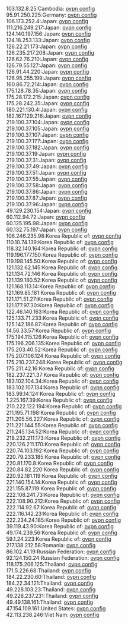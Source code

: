 103.132.8.25:Cambodia: [ovpn config](vpn/103_132_8_25.ovpn)  
95.91.250.225:Germany: [ovpn config](vpn/95_91_250_225.ovpn)  
106.173.252.4:Japan: [ovpn config](vpn/106_173_252_4.ovpn)  
111.216.249.217:Japan: [ovpn config](vpn/111_216_249_217.ovpn)  
124.140.197.156:Japan: [ovpn config](vpn/124_140_197_156.ovpn)  
124.18.253.133:Japan: [ovpn config](vpn/124_18_253_133.ovpn)  
126.22.21.173:Japan: [ovpn config](vpn/126_22_21_173.ovpn)  
126.235.217.208:Japan: [ovpn config](vpn/126_235_217_208.ovpn)  
126.62.76.210:Japan: [ovpn config](vpn/126_62_76_210.ovpn)  
126.79.55.127:Japan: [ovpn config](vpn/126_79_55_127.ovpn)  
126.91.44.220:Japan: [ovpn config](vpn/126_91_44_220.ovpn)  
126.95.255.199:Japan: [ovpn config](vpn/126_95_255_199.ovpn)  
160.86.72.214:Japan: [ovpn config](vpn/160_86_72_214.ovpn)  
175.128.78.35:Japan: [ovpn config](vpn/175_128_78_35.ovpn)  
175.28.172.215:Japan: [ovpn config](vpn/175_28_172_215.ovpn)  
175.28.242.35:Japan: [ovpn config](vpn/175_28_242_35.ovpn)  
180.221.130.4:Japan: [ovpn config](vpn/180_221_130_4.ovpn)  
182.167.129.216:Japan: [ovpn config](vpn/182_167_129_216.ovpn)  
219.100.37.104:Japan: [ovpn config](vpn/219_100_37_104.ovpn)  
219.100.37.105:Japan: [ovpn config](vpn/219_100_37_105.ovpn)  
219.100.37.107:Japan: [ovpn config](vpn/219_100_37_107.ovpn)  
219.100.37.177:Japan: [ovpn config](vpn/219_100_37_177.ovpn)  
219.100.37.182:Japan: [ovpn config](vpn/219_100_37_182.ovpn)  
219.100.37.19:Japan: [ovpn config](vpn/219_100_37_19.ovpn)  
219.100.37.31:Japan: [ovpn config](vpn/219_100_37_31.ovpn)  
219.100.37.49:Japan: [ovpn config](vpn/219_100_37_49.ovpn)  
219.100.37.51:Japan: [ovpn config](vpn/219_100_37_51.ovpn)  
219.100.37.55:Japan: [ovpn config](vpn/219_100_37_55.ovpn)  
219.100.37.58:Japan: [ovpn config](vpn/219_100_37_58.ovpn)  
219.100.37.86:Japan: [ovpn config](vpn/219_100_37_86.ovpn)  
219.100.37.87:Japan: [ovpn config](vpn/219_100_37_87.ovpn)  
219.100.37.96:Japan: [ovpn config](vpn/219_100_37_96.ovpn)  
49.129.230.154:Japan: [ovpn config](vpn/49_129_230_154.ovpn)  
60.112.94.72:Japan: [ovpn config](vpn/60_112_94_72.ovpn)  
60.125.195.98:Japan: [ovpn config](vpn/60_125_195_98.ovpn)  
60.132.75.197:Japan: [ovpn config](vpn/60_132_75_197.ovpn)  
106.246.235.98:Korea Republic of: [ovpn config](vpn/106_246_235_98.ovpn)  
110.10.74.139:Korea Republic of: [ovpn config](vpn/110_10_74_139.ovpn)  
118.32.140.164:Korea Republic of: [ovpn config](vpn/118_32_140_164.ovpn)  
119.196.177.150:Korea Republic of: [ovpn config](vpn/119_196_177_150.ovpn)  
119.198.145.50:Korea Republic of: [ovpn config](vpn/119_198_145_50.ovpn)  
121.132.62.145:Korea Republic of: [ovpn config](vpn/121_132_62_145.ovpn)  
121.134.72.146:Korea Republic of: [ovpn config](vpn/121_134_72_146.ovpn)  
121.139.180.52:Korea Republic of: [ovpn config](vpn/121_139_180_52.ovpn)  
121.168.113.14:Korea Republic of: [ovpn config](vpn/121_168_113_14.ovpn)  
121.169.85.181:Korea Republic of: [ovpn config](vpn/121_169_85_181.ovpn)  
121.171.51.27:Korea Republic of: [ovpn config](vpn/121_171_51_27.ovpn)  
121.177.97.30:Korea Republic of: [ovpn config](vpn/121_177_97_30.ovpn)  
122.46.140.163:Korea Republic of: [ovpn config](vpn/122_46_140_163.ovpn)  
125.133.71.233:Korea Republic of: [ovpn config](vpn/125_133_71_233.ovpn)  
125.142.186.87:Korea Republic of: [ovpn config](vpn/125_142_186_87.ovpn)  
14.56.33.57:Korea Republic of: [ovpn config](vpn/14_56_33_57.ovpn)  
175.194.115.126:Korea Republic of: [ovpn config](vpn/175_194_115_126.ovpn)  
175.196.206.135:Korea Republic of: [ovpn config](vpn/175_196_206_135.ovpn)  
175.203.40.52:Korea Republic of: [ovpn config](vpn/175_203_40_52.ovpn)  
175.207.106.124:Korea Republic of: [ovpn config](vpn/175_207_106_124.ovpn)  
175.210.237.248:Korea Republic of: [ovpn config](vpn/175_210_237_248.ovpn)  
175.211.42.16:Korea Republic of: [ovpn config](vpn/175_211_42_16.ovpn)  
182.237.221.37:Korea Republic of: [ovpn config](vpn/182_237_221_37.ovpn)  
183.102.104.34:Korea Republic of: [ovpn config](vpn/183_102_104_34.ovpn)  
183.102.107.134:Korea Republic of: [ovpn config](vpn/183_102_107_134.ovpn)  
183.99.14.124:Korea Republic of: [ovpn config](vpn/183_99_14_124.ovpn)  
1.225.167.39:Korea Republic of: [ovpn config](vpn/1_225_167_39.ovpn)  
210.222.122.194:Korea Republic of: [ovpn config](vpn/210_222_122_194.ovpn)  
211.195.71.198:Korea Republic of: [ovpn config](vpn/211_195_71_198.ovpn)  
211.205.56.227:Korea Republic of: [ovpn config](vpn/211_205_56_227.ovpn)  
211.221.144.55:Korea Republic of: [ovpn config](vpn/211_221_144_55.ovpn)  
211.245.134.52:Korea Republic of: [ovpn config](vpn/211_245_134_52.ovpn)  
218.232.211.173:Korea Republic of: [ovpn config](vpn/218_232_211_173.ovpn)  
220.126.211.170:Korea Republic of: [ovpn config](vpn/220_126_211_170.ovpn)  
220.74.103.192:Korea Republic of: [ovpn config](vpn/220_74_103_192.ovpn)  
220.79.233.185:Korea Republic of: [ovpn config](vpn/220_79_233_185.ovpn)  
220.81.170.8:Korea Republic of: [ovpn config](vpn/220_81_170_8.ovpn)  
220.84.82.220:Korea Republic of: [ovpn config](vpn/220_84_82_220.ovpn)  
220.92.181.119:Korea Republic of: [ovpn config](vpn/220_92_181_119.ovpn)  
221.140.154.14:Korea Republic of: [ovpn config](vpn/221_140_154_14.ovpn)  
221.155.87.119:Korea Republic of: [ovpn config](vpn/221_155_87_119.ovpn)  
222.108.241.73:Korea Republic of: [ovpn config](vpn/222_108_241_73.ovpn)  
222.108.90.212:Korea Republic of: [ovpn config](vpn/222_108_90_212.ovpn)  
222.114.92.67:Korea Republic of: [ovpn config](vpn/222_114_92_67.ovpn)  
222.116.142.23:Korea Republic of: [ovpn config](vpn/222_116_142_23.ovpn)  
222.234.24.185:Korea Republic of: [ovpn config](vpn/222_234_24_185.ovpn)  
39.119.43.90:Korea Republic of: [ovpn config](vpn/39_119_43_90.ovpn)  
49.174.239.56:Korea Republic of: [ovpn config](vpn/49_174_239_56.ovpn)  
59.1.24.223:Korea Republic of: [ovpn config](vpn/59_1_24_223.ovpn)  
217.138.212.58:Romania: [ovpn config](vpn/217_138_212_58.ovpn)  
86.102.41.19:Russian Federation: [ovpn config](vpn/86_102_41_19.ovpn)  
92.124.150.24:Russian Federation: [ovpn config](vpn/92_124_150_24.ovpn)  
118.175.206.125:Thailand: [ovpn config](vpn/118_175_206_125.ovpn)  
171.5.226.68:Thailand: [ovpn config](vpn/171_5_226_68.ovpn)  
184.22.230.60:Thailand: [ovpn config](vpn/184_22_230_60.ovpn)  
184.22.34.121:Thailand: [ovpn config](vpn/184_22_34_121.ovpn)  
49.228.103.23:Thailand: [ovpn config](vpn/49_228_103_23.ovpn)  
49.228.237.231:Thailand: [ovpn config](vpn/49_228_237_231.ovpn)  
49.49.138.161:Thailand: [ovpn config](vpn/49_49_138_161.ovpn)  
47.154.109.161:United States: [ovpn config](vpn/47_154_109_161.ovpn)  
42.113.238.246:Viet Nam: [ovpn config](vpn/42_113_238_246.ovpn)  
